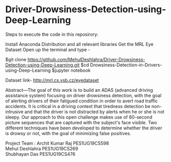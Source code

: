 # Driver-Drowsiness-Detection-using-Deep-Learning

Steps to execute the code in this reposirory:

Install Anaconda Distribution and all relevant libraries
Get the MRL Eye Dataset
Open up the terminal and type -

$git clone https://github.com/MehulDeshlahra/Driver-Drowsiness-Detection-using-Deep-Learning.git
$cd Drowsiness-Detection-in-Drivers-using-Deep-Learning
$jupyter notebook

Dataset link- http://mrl.cs.vsb.cz/eyedataset

Abstract—The goal of this work is to build an ADAS (advanced driving assistance system) focusing on driver drowsiness detection, with the goal of alerting drivers of their fatigued condition in order to avert road traffic accidents. It is critical in a driving context that tiredness detection be non-intrusive and that the driver is not distracted by alerts when he or she is not sleepy. Our approach to this open challenge makes use of 60-second picture sequences that are captured with the subject's face visible. Two different techniques have been developed to determine whether the driver is drowsy or not, with the goal of minimizing false positives.


Project Team  : 
Archit Kumar Raj PES1UG19CS598	
Mehul Deshlahra PES1UG19CS269	
Shubhayan Das PES1UG19CS476

